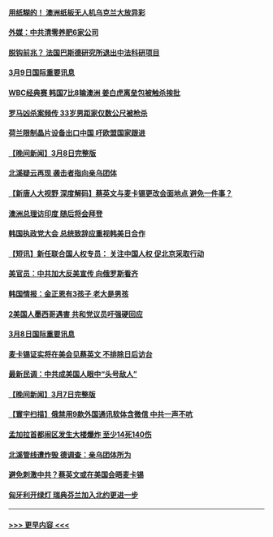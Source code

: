 #### [用纸糊的！ 澳洲纸板无人机乌克兰大放异彩](../pages/prog202/a103665384.md?t=03092143) 
#### [外媒：中共清零养肥6家公司](../pages/prog202/a103665388.md?t=03092143) 
#### [脱钩前兆？ 法国巴斯德研究所退出中法科研项目](../pages/prog202/a103665379.md?t=03092143) 
#### [3月9日国际重要讯息](../pages/prog202/a103665393.md?t=03092143) 
#### [WBC经典赛 韩国7比8输澳洲 姜白虎离垒包被触杀挨批](../pages/prog202/a103665327.md?t=03092143) 
#### [罗马凶杀案频传 33岁男距家仅数公尺被枪杀](../pages/prog202/a103665276.md?t=03092143) 
#### [荷兰限制晶片设备出口中国 吁欧盟国家跟进](../pages/prog202/a103665202.md?t=03092143) 
#### [【晚间新闻】3月8日完整版](../pages/prog202/a103665147.md?t=03092143) 
#### [北溪疑云再现 袭击者指向亲乌团体](../pages/prog202/a103665029.md?t=03092143) 
#### [【新唐人大视野 深度解码】蔡英文与麦卡锡更改会面地点 避免一件事？](../pages/prog202/a103664974.md?t=03092143) 
#### [澳洲总理访印度 随后将会拜登](../pages/prog202/a103664838.md?t=03092143) 
#### [韩国执政党大会 总统致辞应重视韩美日合作](../pages/prog202/a103664839.md?t=03092143) 
#### [【短讯】新任联合国人权专员： 关注中国人权 促北京采取行动](../pages/prog202/a103664830.md?t=03092143) 
#### [美官员：中共加大反美宣传 向俄罗斯看齐](../pages/prog202/a103664559.md?t=03092143) 
#### [韩国情报：金正恩有3孩子 老大是男孩](../pages/prog202/a103664555.md?t=03092143) 
#### [2美国人墨西哥遇害 共和党议员吁强硬回应](../pages/prog202/a103664552.md?t=03092143) 
#### [3月8日国际重要讯息](../pages/prog202/a103664569.md?t=03092143) 
#### [麦卡锡证实将在美会见蔡英文 不排除日后访台](../pages/prog202/a103664568.md?t=03092143) 
#### [最新民调：中共成美国人眼中“头号敌人”](../pages/prog202/a103664484.md?t=03092143) 
#### [【晚间新闻】3月7日完整版](../pages/prog202/a103664355.md?t=03092143) 
#### [【寰宇扫描】俄禁用9款外国通讯软体含微信 中共一声不吭](../pages/prog202/a103664374.md?t=03092143) 
#### [孟加拉首都闹区发生大楼爆炸 至少14死140伤](../pages/prog202/a103664350.md?t=03092143) 
#### [北溪管线遭炸毁 德调查：亲乌团体所为](../pages/prog202/a103664341.md?t=03092143) 
#### [避免刺激中共？蔡英文或在美国会晤麦卡锡](../pages/prog202/a103664235.md?t=03092143) 
#### [匈牙利开绿灯 瑞典芬兰加入北约更进一步](../pages/prog202/a103664233.md?t=03092143) 

----
#### [ >>> 更早内容 <<< ](../indexes/prog202-earlier.md)
